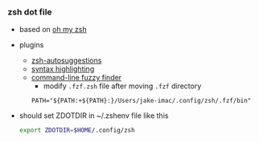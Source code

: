 ### zsh dot file
- based on [oh my zsh](https://ohmyz.sh)

- plugins
  - [zsh-autosuggestions](https://github.com/zsh-users/zsh-autosuggestions)
  - [syntax highlighting](https://github.com/zsh-users/zsh-syntax-highlighting)
  - [command-line fuzzy finder](https://github.com/junegunn/fzf)
    - modify `.fzf.zsh` file after moving `.fzf` directory
    ```
    PATH="${PATH:+${PATH}:}/Users/jake-imac/.config/zsh/.fzf/bin"
    ```

- should set ZDOTDIR in ~/.zshenv file like this
  ```sh
  export ZDOTDIR=$HOME/.config/zsh
  ```
